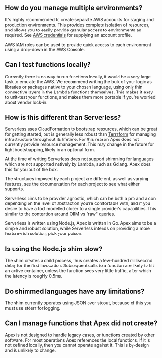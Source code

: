 
## How do you manage multiple environments?

It's highly recommended to create separate AWS accounts for staging and production environments. This provides complete isolation of resources, and allows you to easily provide granular access to environments as required. See [AWS credentials](#aws-credentials) for supplying an account profile.

AWS IAM roles can be used to provide quick access to each environment using a drop-down in the AWS Console.

## Can I test functions locally?

Currently there is no way to run functions locally, it would be a very large task to emulate the AWS. We recommend writing the bulk of your logic as libraries or packages native to your chosen language, using only thin connective layers in the Lambda functions themselves. This makes it easy to unit-test your functions, and makes them more portable if you're worried about vendor lock-in.

## How is this different than Serverless?

Serverless uses CloudFormation to bootstrap resources, which can be great for getting started, but is generally less robust than [Terraform](https://www.terraform.io/) for managing infrastructure throughout its lifetime. For this reason Apex does not currently provide resource management. This may change in the future for light bootstrapping, likely in an optional form.

At the time of writing Serverless does not support shimming for languages which are not supported natively by Lambda, such as Golang. Apex does this for you out of the box.

The structures imposed by each project are different, as well as varying features, see the documentation for each project to see what either supports.

Serverless aims to be provider agnostic, which can be both a pro and a con depending on the level of abstraction you're comfortable with, and if you desire to have a tool modelled closer to a single provider's capabilities. This similar to the contention around ORM vs "raw" queries.

Serverless is written using Node.js, Apex is written in Go. Apex aims to be a simple and robust solution, while Serverless intends on providing a more feature-rich solution, pick your poison.

## Is using the Node.js shim slow?

The shim creates a child process, thus creates a few-hundred millisecond delay for the first invocation. Subsequent calls to a function are likely to hit an active container, unless the function sees very little traffic, after which the latency is roughly 0.5ms.

## Do shimmed languages have any limitations?

The shim currently operates using JSON over stdout, because of this you must use stderr for logging.

## Can I manage functions that Apex did not create?

Apex is not designed to handle legacy cases, or functions created by other software. For most operations Apex references the local functions, if it is not defined locally, then you cannot operate against it. This is by-design and is unlikely to change.
